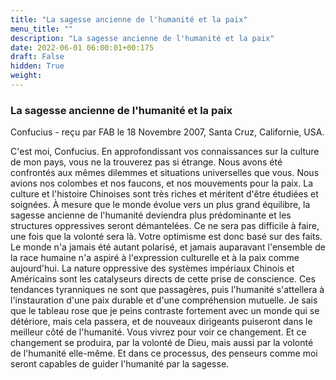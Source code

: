 ```yaml
---
title: "La sagesse ancienne de l'humanité et la paix"
menu_title: ""
description: "La sagesse ancienne de l'humanité et la paix"
date: 2022-06-01 06:00:01+00:175
draft: False
hidden: True
weight:
---
```

### La sagesse ancienne de l'humanité et la paix

Confucius - reçu par FAB le 18 Novembre 2007, Santa Cruz, Californie, USA.

C'est moi, Confucius.
En approfondissant vos connaissances sur la culture de mon pays, vous ne la trouverez pas si étrange. Nous avons été confrontés aux mêmes dilemmes et situations universelles que vous. Nous avions nos colombes et nos faucons, et nos mouvements pour la paix. La culture et l'histoire Chinoises sont très riches et méritent d'être étudiées et soignées.
À mesure que le monde évolue vers un plus grand équilibre, la sagesse ancienne de l'humanité deviendra plus prédominante et les structures oppressives seront démantelées. Ce ne sera pas difficile à faire, une fois que la volonté sera là. Votre optimisme est donc basé sur des faits.
Le monde n'a jamais été autant polarisé, et jamais auparavant l'ensemble de la race humaine n'a aspiré à l'expression culturelle et à la paix comme aujourd'hui. La nature oppressive des systèmes impériaux Chinois et Américains sont les catalyseurs directs de cette prise de conscience. Ces tendances tyranniques ne sont que passagères, puis l'humanité s'attellera à l'instauration d'une paix durable et d'une compréhension mutuelle.
Je sais que le tableau rose que je peins contraste fortement avec un monde qui se détériore, mais cela passera, et de nouveaux dirigeants puiseront dans le meilleur côté de l'humanité. Vous vivrez pour voir ce changement. Et ce changement se produira, par la volonté de Dieu, mais aussi par la volonté de l'humanité elle-même. Et dans ce processus, des penseurs comme moi seront capables de guider l'humanité par la sagesse.